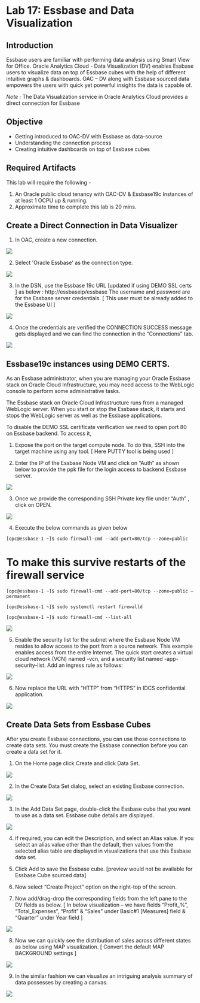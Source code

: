 # Lab 17: Essbase and Data Visualization 

## Introduction

Essbase users are familiar with performing data analysis using Smart View for Office. Oracle Analytics Cloud - Data Visualization (DV) enables Essbase users to visualize data on top of Essbase cubes with the help of different intuitive graphs & dashboards. OAC – DV along with Essbase sourced data empowers the users with quick yet powerful insights the data is capable of.  

*Note :* The Data Visualization service in Oracle Analytics Cloud provides a direct connection for Essbase

## Objective

* Getting introduced to OAC-DV with Essbase as data-source
* Understanding the connection process
* Creating intuitive dashboards on top of Essbase cubes 

## Required Artifacts

This lab will require the following -

  1.	An Oracle public cloud tenancy with OAC-DV & Essbase19c Instances of at least 1 OCPU up & running.
  2.	Approximate time to complete this lab is 20 mins. 


## Create a Direct Connection in Data Visualizer

1. In OAC, create a new connection.

![](./images/image17_1.png "")
 
2. Select 'Oracle Essbase' as the connection type.
 
![](./images/image17_2.png "")

3. In the DSN, use the Essbase 19c URL [updated if using DEMO SSL certs ] as below :
http://essbaseip/essbase
The username and password are for the Essbase server credentials. [ This user must be already added to the Essbase UI ]

![](./images/image17_3.png "")
 
4. Once the credentials are verified the CONNECTION SUCCESS message gets displayed and we can find the connection in the “Connections” tab.

![](./images/image17_4.png "")

## Essbase19c instances using DEMO CERTS.

As an Essbase administrator, when you are managing your Oracle Essbase stack on Oracle Cloud Infrastructure, you may need access to the WebLogic console to perform some administrative tasks. 

The Essbase stack on Oracle Cloud Infrastructure runs from a managed WebLogic server. When you start or stop the Essbase stack, it starts and stops the WebLogic server as well as the Essbase applications. 

To disable the DEMO SSL certificate verification we need to open port 80 on Essbase backend. To access it, 

1.	Expose the port on the target compute node. To do this, SSH into the target machine  using any tool. [ Here PUTTY tool is being used ]

2.	Enter the IP of the Essbase Node VM and click on “Auth” as shown below to provide the ppk file for the login access to backend Essbase server.

![](./images/image17_5.png "")

3.	Once we provide the corresponding SSH Private key file under “Auth” , click on OPEN.

![](./images/image17_6.png "")
 
4.	Execute the below commands as given below

``[opc@essbase-1 ~]$ sudo firewall-cmd --add-port=80/tcp --zone=public``
          
# To make this survive restarts of the firewall service

``[opc@essbase-1 ~]$ sudo firewall-cmd --add-port=80/tcp --zone=public –permanent``

``[opc@essbase-1 ~]$ sudo systemctl restart firewalld``

``[opc@essbase-1 ~]$ sudo firewall-cmd --list-all`` 
  
![](./images/image17_7.png "")
  
5.  Enable the security list for the subnet where the Essbase Node VM resides to allow access to the port from a source network. This example enables access from the entire Internet. The quick start creates a virtual cloud network (VCN) named <prefix>-vcn, and a security list named <prefix>-app-security-list. Add an ingress rule as follows: 
	
![](./images/image17_8.png "")	
 
6. Now replace the URL with “HTTP” from “HTTPS” in IDCS confidential application.

![](./images/image17_9.png "")

## Create Data Sets from Essbase Cubes

After you create Essbase connections, you can use those connections to create data sets. You must create the Essbase connection before you can create a data set for it.

1.	On the Home page click Create and click Data Set. 

![](./images/image17_10.png "")
 
2.	In the Create Data Set dialog, select an existing Essbase connection. 

![](./images/image17_11.png "")

3.	In the Add Data Set page, double-click the Essbase cube that you want to use as a data set. Essbase cube details are displayed.

![](./images/image17_12.png "")

4.	If required, you can edit the Description, and select an Alias value. If you select an alias value other than the default, then values from the selected alias table are displayed in visualizations that use this Essbase data set. 

5.	Click Add to save the Essbase cube. [preview would not be available for Essbase Cube sourced data]

6.	Now select “Create Project” option on the right-top of the screen.

7.	Now add/drag-drop the corresponding fields from the left pane to the DV fields as below.
[ In below visualization – we have fields “Profit_%”, “Total_Expenses”, “Profit” & “Sales” under Basic#1 [Measures] field & “Quarter” under Year field ]           

![](./images/image17_13.png "")
             
8.	Now we can quickly see the distribution of sales across different states as below using MAP visualization.
[ Convert the default MAP BACKGROUND settings ]

![](./images/image17_14.png "")

9.	In the similar fashion we can visualize an intriguing analysis summary of data possesses by creating a canvas.

![](./images/image17_15.png "")

